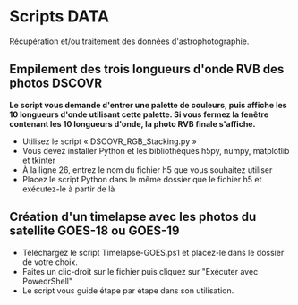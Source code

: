 # Scripts DATA
Récupération et/ou traitement des données d'astrophotographie.

## Empilement des trois longueurs d'onde RVB des photos DSCOVR

**Le script vous demande d'entrer une palette de couleurs, puis affiche les 10 longueurs d'onde utilisant cette palette. Si vous fermez la fenêtre contenant les 10 longueurs d'onde, la photo RVB finale s'affiche.**

- Utilisez le script « DSCOVR_RGB_Stacking.py »
- Vous devez installer Python et les bibliothèques h5py, numpy, matplotlib et tkinter
- À la ligne 26, entrez le nom du fichier h5 que vous souhaitez utiliser
- Placez le script Python dans le même dossier que le fichier h5 et exécutez-le à partir de là

## Création d'un timelapse avec les photos du satellite GOES-18 ou GOES-19

- Téléchargez le script Timelapse-GOES.ps1 et placez-le dans le dossier de votre choix.
- Faites un clic-droit sur le fichier puis cliquez sur "Exécuter avec PowedrShell"
- Le script vous guide étape par étape dans son utilisation.

